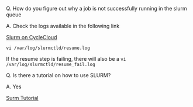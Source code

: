 Q. How do you figure out why a job is not successfully running in the slurm queue

A. Check the logs available in the following link

<a href="https://docs.microsoft.com/en-us/azure/cyclecloud/slurm?view=cyclecloud-8">Slurm on CycleCloud</a>

`vi /var/log/slurmctld/resume.log`

If the resume step is failing, there will also be a 
`vi /var/log/slurmctld/resume_fail.log`

Q. Is there a tutorial on how to use SLURM?

A. Yes

<a href="https://hpc.llnl.gov/banks-jobs/running-jobs/slurm">Surm Tutorial</a> 
